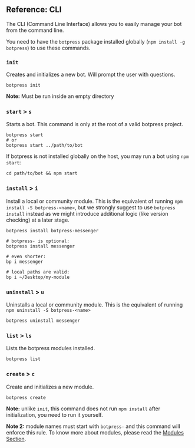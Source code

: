 ## Reference: CLI

The CLI (Command Line Interface) allows you to easily manage your bot from the command line.

You need to have the `botpress` package installed globally (`npm install -g botpress`) to use these commands.

### `init`

Creates and initializes a new bot. Will prompt the user with questions.

```
botpress init
```

**Note:** Must be run inside an empty directory

### `start` &gt; `s`

Starts a bot. This command is only at the root of a valid botpress project.

```
botpress start
# or
botpress start ../path/to/bot
```

If botpress is not installed globally on the host, you may run a bot using `npm start`:

```
cd path/to/bot && npm start
```

### `install` &gt; `i`

Install a local or community module. This is the equivalent of running `npm install -S botpress-<name>`, but we strongly suggest to use `botpress install` instead as we might introduce additional logic (like version checking) at a later stage.

```
botpress install botpress-messenger

# botpress- is optional:
botpress install messenger

# even shorter:
bp i messenger

# local paths are valid:
bp i ~/Desktop/my-module
```

### `uninstall` &gt; `u`

Uninstalls a local or community module. This is the equivalent of running `npm uninstall -S botpress-<name>`

```
botpress uninstall messenger
```

### `list` &gt; `ls`

Lists the botpress modules installed.

```
botpress list
```

### `create` &gt; `c`

Create and initializes a new module.

```
botpress create
```

**Note:** unlike `init`, this command does not run `npm install` after initialization, you need to run it yourself.

**Note 2:** module names must start with `botpress-` and this command will enforce this rule. To know more about modules, please read the [Modules Section](../modules/README.md).
